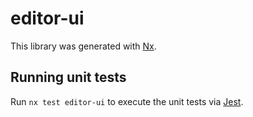 # editor-ui

This library was generated with [Nx](https://nx.dev).

## Running unit tests

Run `nx test editor-ui` to execute the unit tests via [Jest](https://jestjs.io).

